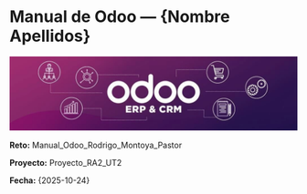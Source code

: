 # Manual de Odoo — {Nombre Apellidos}

![Texto-alternativo](../assets/img/00-Portada/Portada-odoo.png)



**Reto:** Manual_Odoo_Rodrigo_Montoya_Pastor

**Proyecto:** Proyecto_RA2_UT2

**Fecha:** {2025-10-24}
